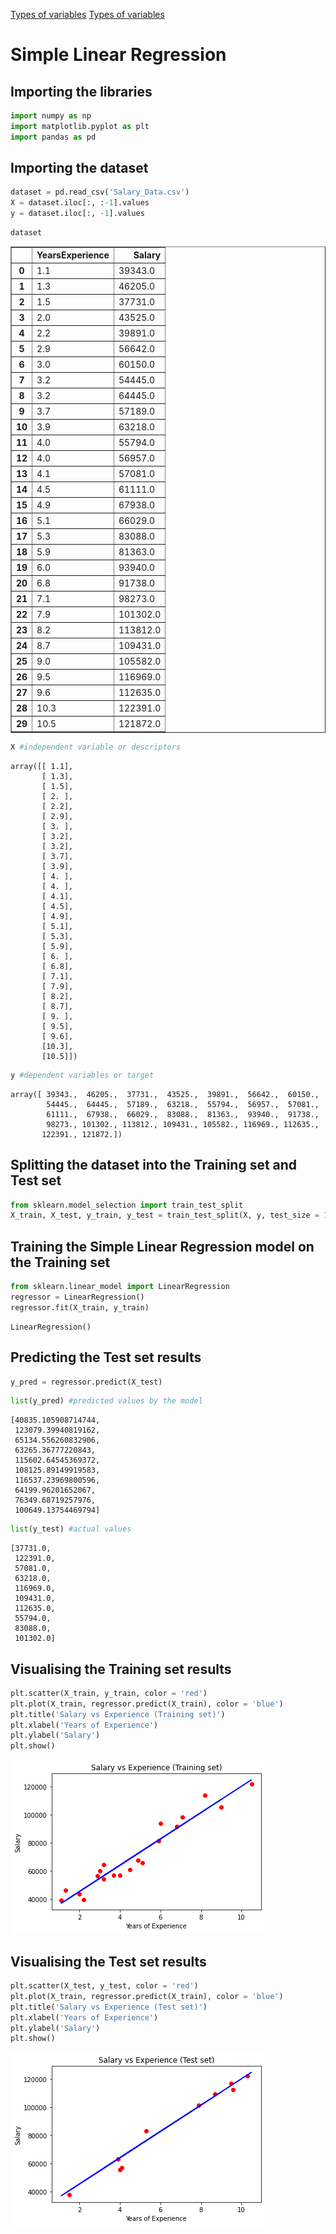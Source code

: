 [Types of variables](https://www.statisticshowto.com/probability-and-statistics/types-of-variables/)
[Types of variables](https://www.educba.com/types-of-variables-in-statistics/)

# Simple Linear Regression

## Importing the libraries


```python
import numpy as np
import matplotlib.pyplot as plt
import pandas as pd
```

## Importing the dataset


```python
dataset = pd.read_csv('Salary_Data.csv')
X = dataset.iloc[:, :-1].values
y = dataset.iloc[:, -1].values
```


```python
dataset
```




<div>
<style scoped>
    .dataframe tbody tr th:only-of-type {
        vertical-align: middle;
    }

    .dataframe tbody tr th {
        vertical-align: top;
    }

    .dataframe thead th {
        text-align: right;
    }
</style>
<table border="1" class="dataframe">
  <thead>
    <tr style="text-align: right;">
      <th></th>
      <th>YearsExperience</th>
      <th>Salary</th>
    </tr>
  </thead>
  <tbody>
    <tr>
      <th>0</th>
      <td>1.1</td>
      <td>39343.0</td>
    </tr>
    <tr>
      <th>1</th>
      <td>1.3</td>
      <td>46205.0</td>
    </tr>
    <tr>
      <th>2</th>
      <td>1.5</td>
      <td>37731.0</td>
    </tr>
    <tr>
      <th>3</th>
      <td>2.0</td>
      <td>43525.0</td>
    </tr>
    <tr>
      <th>4</th>
      <td>2.2</td>
      <td>39891.0</td>
    </tr>
    <tr>
      <th>5</th>
      <td>2.9</td>
      <td>56642.0</td>
    </tr>
    <tr>
      <th>6</th>
      <td>3.0</td>
      <td>60150.0</td>
    </tr>
    <tr>
      <th>7</th>
      <td>3.2</td>
      <td>54445.0</td>
    </tr>
    <tr>
      <th>8</th>
      <td>3.2</td>
      <td>64445.0</td>
    </tr>
    <tr>
      <th>9</th>
      <td>3.7</td>
      <td>57189.0</td>
    </tr>
    <tr>
      <th>10</th>
      <td>3.9</td>
      <td>63218.0</td>
    </tr>
    <tr>
      <th>11</th>
      <td>4.0</td>
      <td>55794.0</td>
    </tr>
    <tr>
      <th>12</th>
      <td>4.0</td>
      <td>56957.0</td>
    </tr>
    <tr>
      <th>13</th>
      <td>4.1</td>
      <td>57081.0</td>
    </tr>
    <tr>
      <th>14</th>
      <td>4.5</td>
      <td>61111.0</td>
    </tr>
    <tr>
      <th>15</th>
      <td>4.9</td>
      <td>67938.0</td>
    </tr>
    <tr>
      <th>16</th>
      <td>5.1</td>
      <td>66029.0</td>
    </tr>
    <tr>
      <th>17</th>
      <td>5.3</td>
      <td>83088.0</td>
    </tr>
    <tr>
      <th>18</th>
      <td>5.9</td>
      <td>81363.0</td>
    </tr>
    <tr>
      <th>19</th>
      <td>6.0</td>
      <td>93940.0</td>
    </tr>
    <tr>
      <th>20</th>
      <td>6.8</td>
      <td>91738.0</td>
    </tr>
    <tr>
      <th>21</th>
      <td>7.1</td>
      <td>98273.0</td>
    </tr>
    <tr>
      <th>22</th>
      <td>7.9</td>
      <td>101302.0</td>
    </tr>
    <tr>
      <th>23</th>
      <td>8.2</td>
      <td>113812.0</td>
    </tr>
    <tr>
      <th>24</th>
      <td>8.7</td>
      <td>109431.0</td>
    </tr>
    <tr>
      <th>25</th>
      <td>9.0</td>
      <td>105582.0</td>
    </tr>
    <tr>
      <th>26</th>
      <td>9.5</td>
      <td>116969.0</td>
    </tr>
    <tr>
      <th>27</th>
      <td>9.6</td>
      <td>112635.0</td>
    </tr>
    <tr>
      <th>28</th>
      <td>10.3</td>
      <td>122391.0</td>
    </tr>
    <tr>
      <th>29</th>
      <td>10.5</td>
      <td>121872.0</td>
    </tr>
  </tbody>
</table>
</div>




```python
X #independent variable or descriptors
```




    array([[ 1.1],
           [ 1.3],
           [ 1.5],
           [ 2. ],
           [ 2.2],
           [ 2.9],
           [ 3. ],
           [ 3.2],
           [ 3.2],
           [ 3.7],
           [ 3.9],
           [ 4. ],
           [ 4. ],
           [ 4.1],
           [ 4.5],
           [ 4.9],
           [ 5.1],
           [ 5.3],
           [ 5.9],
           [ 6. ],
           [ 6.8],
           [ 7.1],
           [ 7.9],
           [ 8.2],
           [ 8.7],
           [ 9. ],
           [ 9.5],
           [ 9.6],
           [10.3],
           [10.5]])




```python
y #dependent variables or target
```




    array([ 39343.,  46205.,  37731.,  43525.,  39891.,  56642.,  60150.,
            54445.,  64445.,  57189.,  63218.,  55794.,  56957.,  57081.,
            61111.,  67938.,  66029.,  83088.,  81363.,  93940.,  91738.,
            98273., 101302., 113812., 109431., 105582., 116969., 112635.,
           122391., 121872.])



## Splitting the dataset into the Training set and Test set


```python
from sklearn.model_selection import train_test_split
X_train, X_test, y_train, y_test = train_test_split(X, y, test_size = 1/3, random_state = 0)
```

## Training the Simple Linear Regression model on the Training set


```python
from sklearn.linear_model import LinearRegression
regressor = LinearRegression()
regressor.fit(X_train, y_train)
```




    LinearRegression()



## Predicting the Test set results


```python
y_pred = regressor.predict(X_test)
```


```python
list(y_pred) #predicted values by the model
```




    [40835.105908714744,
     123079.39940819162,
     65134.556260832906,
     63265.36777220843,
     115602.64545369372,
     108125.89149919583,
     116537.23969800596,
     64199.96201652067,
     76349.68719257976,
     100649.13754469794]




```python
list(y_test) #actual values
```




    [37731.0,
     122391.0,
     57081.0,
     63218.0,
     116969.0,
     109431.0,
     112635.0,
     55794.0,
     83088.0,
     101302.0]



## Visualising the Training set results


```python
plt.scatter(X_train, y_train, color = 'red')
plt.plot(X_train, regressor.predict(X_train), color = 'blue')
plt.title('Salary vs Experience (Training set)')
plt.xlabel('Years of Experience')
plt.ylabel('Salary')
plt.show()
```


    
![png](output_18_0.png)
    


## Visualising the Test set results


```python
plt.scatter(X_test, y_test, color = 'red')
plt.plot(X_train, regressor.predict(X_train), color = 'blue')
plt.title('Salary vs Experience (Test set)')
plt.xlabel('Years of Experience')
plt.ylabel('Salary')
plt.show()
```


    
![png](output_20_0.png)
    



```python

```
